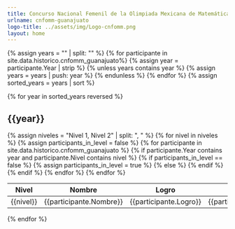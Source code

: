```yaml
---
title: Concurso Nacional Femenil de la Olimpiada Mexicana de Matemáticas
urlname: cnfomm-guanajuato
logo-title: ../assets/img/Logo-cnfomm.png
layout: home
---
```

<!-- Ésta es, por ahora, la mejor manera de hacer esto, porque los equipos de la Femenil son un desmadre que no puede ser formateadas como yaml's (como con las otras páginas). Si se te ocurre algo mejor, inténtalo. - Joshua -->
  {% assign years = "" | split: "" %}
  {% for participante in site.data.historico.cnfomm_guanajuato%}
    {% assign year = participante.Year | strip %}
    {% unless years contains year %}
      {% assign years = years | push: year %}
    {% endunless %}
  {% endfor %}
  {% assign sorted_years = years | sort %}

  <div class= "row">
  {% for year in sorted_years reversed %}
  <h2 class="text-center">{{year}}</h2>
  <table class="table table-dark table-hover">
    <thead>
      <tr>
        <th scope="col">Nivel</th>
        <th scope="col">Nombre</th>
        <th scope="col">Logro</th>
        <th scope="col">Logro en equipo</th>
      </tr>
    </thead>
    <tbody>
      {% assign niveles = "Nivel 1, Nivel 2" | split: ", " %}
      {% for nivel in niveles %}
        {% assign participants_in_level = false %}
        {% for participante in site.data.historico.cnfomm_guanajuato %}
          {% if participante.Year contains year and participante.Nivel contains nivel %}
            {% if participants_in_level == false %}
              <tr>
                <td rowspan="3" class= "align-middle text-center">{{nivel}}</td>
                {% assign participants_in_level = true %}
            {% else %}
              <tr>
            {% endif %}
            <td>{{participante.Nombre}}</td>
            <td>{{participante.Logro}}</td>
            <td>{{participante.Logro_en_equipo}}</td>
          </tr>
          {% endif %}
        {% endfor %}
      {% endfor %}
    </tbody>
  </table>
  {% endfor %}
</div>
